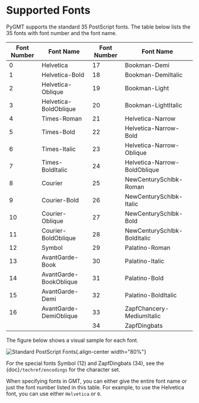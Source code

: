 # Supported Fonts

PyGMT supports the standard 35 PostScript fonts. The table below lists the 35 fonts with
font number and the font name.

| Font Number | Font Name                  | Font Number | Font Name                  |
|-------------|----------------------------|-------------|----------------------------|
| 0           | Helvetica                  | 17          | Bookman-Demi               |
| 1           | Helvetica-Bold             | 18          | Bookman-DemiItalic         |
| 2           | Helvetica-Oblique          | 19          | Bookman-Light              |
| 3           | Helvetica-BoldOblique      | 20          | Bookman-LightItalic        |
| 4           | Times-Roman                | 21          | Helvetica-Narrow           |
| 5           | Times-Bold                 | 22          | Helvetica-Narrow-Bold      |
| 6           | Times-Italic               | 23          | Helvetica-Narrow-Oblique   |
| 7           | Times-BoldItalic           | 24          | Helvetica-Narrow-BoldOblique |
| 8           | Courier                    | 25          | NewCenturySchlbk-Roman     |
| 9           | Courier-Bold               | 26          | NewCenturySchlbk-Italic    |
| 10          | Courier-Oblique            | 27          | NewCenturySchlbk-Bold      |
| 11          | Courier-BoldOblique        | 28          | NewCenturySchlbk-BoldItalic|
| 12          | Symbol                     | 29          | Palatino-Roman             |
| 13          | AvantGarde-Book            | 30          | Palatino-Italic            |
| 14          | AvantGarde-BookOblique     | 31          | Palatino-Bold              |
| 15          | AvantGarde-Demi            | 32          | Palatino-BoldItalic        |
| 16          | AvantGarde-DemiOblique     | 33          | ZapfChancery-MediumItalic  |
|             |                            | 34          | ZapfDingbats               |

The figure below shows a visual sample for each font.

![Standard PostScript Fonts](https://docs.generic-mapping-tools.org/dev/_images/GMT_App_G.png){.align-center width="80%"}

For the special fonts Symbol (12) and ZapfDingbats (34), see the {doc}`/techref/encodings`
for the character set.

When specifying fonts in GMT, you can either give the entire font name or just the font
number listed in this table. For example, to use the Helvetica font, you can use either
`Helvetica` or `0`.

